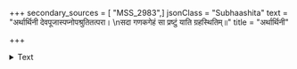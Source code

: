 +++
secondary_sources = [ "MSS_2983",]
jsonClass = "Subhaashita"
text = "अर्थार्थिनी देवपूजास्पप्नोपश्रुतितत्परा।  \nसदा गणकगेहं सा प्रष्टुं याति ग्रहस्थितिम्॥"
title = "अर्थार्थिनी"

+++

<details><summary>Text</summary>

अर्थार्थिनी देवपूजास्पप्नोपश्रुतितत्परा।  
सदा गणकगेहं सा प्रष्टुं याति ग्रहस्थितिम्॥
</details>
